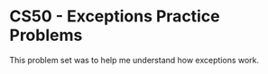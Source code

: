 # CS50 - Exceptions Practice Problems
This problem set was to help me understand how exceptions work.
